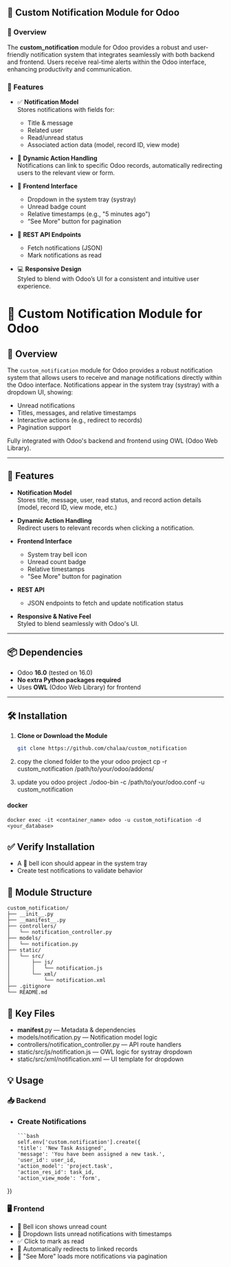 ## 🔔 Custom Notification Module for Odoo

### 📘 Overview

The **custom_notification** module for Odoo provides a robust and user-friendly notification system that integrates seamlessly with both backend and frontend. Users receive real-time alerts within the Odoo interface, enhancing productivity and communication.

### 🚀 Features

- ✅ **Notification Model**  
  Stores notifications with fields for:
  - Title & message
  - Related user
  - Read/unread status
  - Associated action data (model, record ID, view mode)

- 🔗 **Dynamic Action Handling**  
  Notifications can link to specific Odoo records, automatically redirecting users to the relevant view or form.

- 💬 **Frontend Interface**  
  - Dropdown in the system tray (systray)  
  - Unread badge count  
  - Relative timestamps (e.g., "5 minutes ago")  
  - “See More” button for pagination

- 🔄 **REST API Endpoints**  
  - Fetch notifications (JSON)  
  - Mark notifications as read

- 💻 **Responsive Design**  
  Styled to blend with Odoo’s UI for a consistent and intuitive user experience.
# 🔔 Custom Notification Module for Odoo

## 📘 Overview

The `custom_notification` module for Odoo provides a robust notification system that allows users to receive and manage notifications directly within the Odoo interface. Notifications appear in the system tray (systray) with a dropdown UI, showing:

- Unread notifications
- Titles, messages, and relative timestamps
- Interactive actions (e.g., redirect to records)
- Pagination support

Fully integrated with Odoo's backend and frontend using OWL (Odoo Web Library).

---

## 🚀 Features

- **Notification Model**  
  Stores title, message, user, read status, and record action details (model, record ID, view mode, etc.)

- **Dynamic Action Handling**  
  Redirect users to relevant records when clicking a notification.

- **Frontend Interface**  
  - System tray bell icon  
  - Unread count badge  
  - Relative timestamps  
  - "See More" button for pagination

- **REST API**  
  - JSON endpoints to fetch and update notification status

- **Responsive & Native Feel**  
  Styled to blend seamlessly with Odoo's UI.

---

## 📦 Dependencies

- Odoo **16.0** (tested on 16.0)
- **No extra Python packages required**
- Uses **OWL** (Odoo Web Library) for frontend

---

## 🛠️ Installation

1. **Clone or Download the Module**
   ```bash
   git clone https://github.com/chalaa/custom_notification

2. copy the cloned folder to the your odoo project
    cp -r custom_notification /path/to/your/odoo/addons/

3. update you odoo project
    ./odoo-bin -c /path/to/your/odoo.conf -u custom_notification
#### docker
    docker exec -it <container_name> odoo -u custom_notification -d <your_database>


## ✅ Verify Installation
- A 🔔 bell icon should appear in the system tray
- Create test notifications to validate behavior

## 📁 Module Structure

    custom_notification/
    ├── __init__.py
    ├── __manifest__.py
    ├── controllers/
    │   └── notification_controller.py
    ├── models/
    │   └── notification.py
    ├── static/
    │   └── src/
    │       ├── js/
    │       │   └── notification.js
    │       └── xml/
    │           └── notification.xml
    ├── .gitignore
    └── README.md

## 🔑 Key Files
- __manifest__.py — Metadata & dependencies
- models/notification.py — Notification model logic
- controllers/notification_controller.py — API route handlers
- static/src/js/notification.js — OWL logic for systray dropdown
- static/src/xml/notification.xml — UI template for dropdown

## 💡 Usage
### 📥 Backend
- ### Create Notifications
    ```
    ```bash
    self.env['custom.notification'].create({
    'title': 'New Task Assigned',
    'message': 'You have been assigned a new task.',
    'user_id': user_id,
    'action_model': 'project.task',
    'action_res_id': task_id,
    'action_view_mode': 'form',
})


### 🖥️ Frontend
- 🔔 Bell icon shows unread count
- 📩 Dropdown lists unread notifications with timestamps
- ✅ Click to mark as read
- 📄 Automatically redirects to linked records
- 📜 "See More" loads more notifications via pagination

